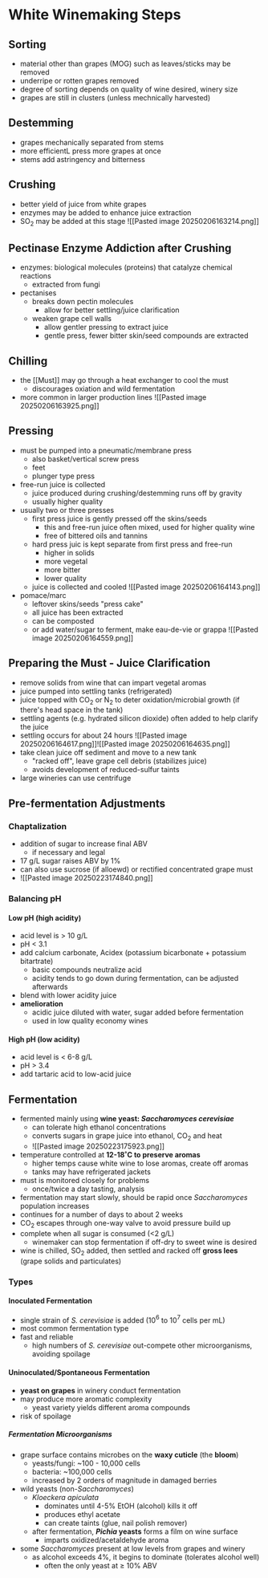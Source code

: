 # White Winemaking Steps
## Sorting
- material other than grapes (MOG) such as leaves/sticks may be removed
- underripe or rotten grapes removed
- degree of sorting depends on quality of wine desired, winery size
- grapes are still in clusters (unless mechnically harvested)
## Destemming
- grapes mechanically separated from stems
- more efficientL press more grapes at once
- stems add astringency and bitterness
## Crushing
- better yield of juice from white grapes
- enzymes may be added to enhance juice extraction
- SO$_2$ may be added at this stage
![[Pasted image 20250206163214.png]]
## Pectinase Enzyme Addiction after Crushing
- enzymes: biological molecules (proteins) that catalyze chemical reactions
	- extracted from fungi
- pectanises
	- breaks down pectin molecules
		- allow for better settling/juice clarification
	- weaken grape cell walls
		- allow gentler pressing to extract juice
		- gentle press, fewer bitter skin/seed compounds are extracted
## Chilling
- the [[Must]] may go through a heat exchanger to cool the must
	- discourages oxiation and wild fermentation
- more common in larger production lines
![[Pasted image 20250206163925.png]]
## Pressing
- must be pumped into a pneumatic/membrane press
	- also basket/vertical screw press
	- feet
	- plunger type press
- free-run juice is collected
	- juice produced during crushing/destemming runs off by gravity
	- usually higher quality
- usually two or three presses
	- first press juice is gently pressed off the skins/seeds
		- this and free-run juice often mixed, used for higher quality wine
		- free of bittered oils and tannins
	- hard press juic is kept separate from first press and free-run
		- higher in solids
		- more vegetal
		- more bitter
		- lower quality
	- juice is collected and cooled
![[Pasted image 20250206164143.png]]
- pomace/marc
	- leftover skins/seeds "press cake"
	- all juice has been extracted
	- can be composted
	- or add water/sugar to ferment, make eau-de-vie or grappa
![[Pasted image 20250206164559.png]]
## Preparing the Must - Juice Clarification
- remove solids from wine that can impart vegetal aromas
- juice pumped into settling tanks (refrigerated)
- juice topped with CO$_2$ or N$_2$ to deter oxidation/microbial growth (if there's head space in the tank)
- settling agents (e.g. hydrated silicon dioxide) often added to help clarify the juice
- settling occurs for about 24 hours
![[Pasted image 20250206164617.png]]![[Pasted image 20250206164635.png]]
- take clean juice off sediment and move to a new tank
	- "racked off", leave grape cell debris (stabilizes juice)
	- avoids development of reduced-sulfur taints
- large wineries can use centrifuge
## Pre-fermentation Adjustments
### Chaptalization
- addition of sugar to increase final ABV
	- if necessary and legal
- 17 g/L sugar raises ABV by 1%
- can also use sucrose (if alloewd) or rectified concentrated grape must
- ![[Pasted image 20250223174840.png]]
### Balancing pH
#### Low pH (high acidity)
- acid level is > 10 g/L
- pH < 3.1
- add calcium carbonate, Acidex (potassium bicarbonate + potassium bitartrate)
	- basic compounds neutralize acid
	- acidity tends to go down during fermentation, can be adjusted afterwards
- blend with lower acidity juice
- **amelioration**
	- acidic juice diluted with water, sugar added before fermentation
	- used in low quality economy wines
#### High pH (low acidity)
- acid level is < 6-8 g/L
- pH > 3.4
- add tartaric acid to low-acid juice
## Fermentation
- fermented mainly using **wine yeast: *Saccharomyces cerevisiae***
	- can tolerate high ethanol concentrations
	- converts sugars in grape juice into ethanol, CO$_2$ and heat
	- ![[Pasted image 20250223175923.png]]
- temperature controlled at **12-18˚C to preserve aromas**
	- higher temps cause white wine to lose aromas, create off aromas
	- tanks may have refrigerated jackets
- must is monitored closely for problems
	- once/twice a day tasting, analysis
- fermentation may start slowly, should be rapid once *Saccharomyces* population increases
- continues for a number of days to about 2 weeks
- CO$_2$ escapes through one-way valve to avoid pressure build up
- complete when all sugar is consumed (<2 g/L)
	- winemaker can stop fermentation if off-dry to sweet wine is desired
- wine is chilled, SO$_2$ added, then settled and racked off **gross lees** (grape solids and particulates)
### Types
#### Inoculated Fermentation
- single strain of *S. cerevisiae* is added (10$^6$ to 10$^7$ cells per mL)
- most common fermentation type
- fast and reliable
	- high numbers of *S. cerevisiae* out-compete other microorganisms, avoiding spoilage
#### Uninoculated/Spontaneous Fermentation
- **yeast on grapes** in winery conduct fermentation
- may produce more aromatic complexity
	- yeast variety yields different aroma compounds
- risk of spoilage
##### Fermentation Microorganisms
- grape surface contains microbes on the **waxy cuticle** (the **bloom**)
	- yeasts/fungi: ~100 - 10,000 cells
	- bacteria: ~100,000 cells
	- increased by 2 orders of magnitude in damaged berries
- wild yeasts (non-*Saccharomyces*)
	- *Kloeckera apiculata*
		- dominates until 4-5% EtOH (alcohol) kills it off
		- produces ethyl acetate
		- can create taints (glue, nail polish remover)
	- after fermentation, ***Pichia* yeasts** forms a film on wine surface
		- imparts oxidized/acetaldehyde aroma
- some *Saccharomyces* present at low levels from grapes and winery
	- as alcohol exceeds 4%, it begins to dominate (tolerates alcohol well)
		- often the only yeast at $\geq$ 10% ABV